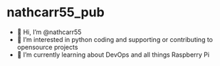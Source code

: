 # nathcarr55_pub
- 👋 Hi, I’m @nathcarr55
- 👀 I’m interested in python coding and supporting or contributing to opensource projects
- 🌱 I’m currently learning about DevOps and all things Raspberry Pi
